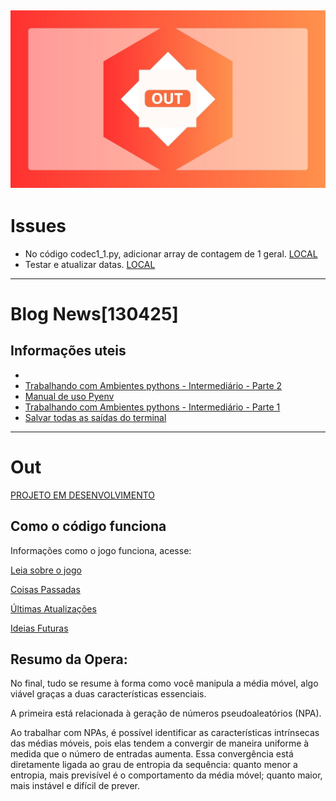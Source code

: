 ![](Imagens/Logo/logo1.jpg "Out")
---

# Issues
* No código codec1_1.py, adicionar array de contagem de 1 geral. [LOCAL](https://github.com/oziieljuniior/Out/blob/main/python_project/Atual/DRoger/Kardec/codec1.1.py) 
* Testar e atualizar datas. [LOCAL](https://github.com/oziieljuniior/Out/blob/main/Documentos/dados/Saidas/FUNCOES/DOUBLE%20-%2017_09_s1.csv)
---
# Blog News[130425]
## Informações uteis
* []()
* [Trabalhando com Ambientes pythons - Intermediário - Parte 2](https://github.com/oziieljuniior/Out/blob/main/Blog/infoutils2_2.md)
* [Manual de uso Pyenv](https://github.com/oziieljuniior/Out/blob/main/Blog/infoutils2_1.md)
* [Trabalhando com Ambientes pythons - Intermediário - Parte 1](https://github.com/oziieljuniior/Out/blob/main/Blog/infoutils2.md)
* [Salvar todas as saídas do terminal](https://github.com/oziieljuniior/Out/blob/main/Blog/infoutils1.md)

---

# Out
[PROJETO EM DESENVOLVIMENTO](https://github.com/oziieljuniior/Out/blob/main/python_project/Atual/DRoger/Kardec/codec1.1.py)
## Como o código funciona
Informações como o jogo funciona, acesse:

[Leia sobre o jogo](https://github.com/oziieljuniior/Out/blob/main/Documentos/notes/sobre_jogo.md)

[Coisas Passadas](https://github.com/oziieljuniior/Out/blob/main/Documentos/notes/CoisasP.md)

[Últimas Atualizações](https://github.com/oziieljuniior/Out/blob/Documentos/main/notes/update_27_07.md)

[Ideias Futuras](https://github.com/oziieljuniior/Out/tree/main/python_project/Atual/DRoger)

## Resumo da Opera:
No final, tudo se resume à forma como você manipula a média móvel, algo viável graças a duas características essenciais.  

A primeira está relacionada à geração de números pseudoaleatórios (NPA).  

Ao trabalhar com NPAs, é possível identificar as características intrínsecas das médias móveis, pois elas tendem a convergir de maneira uniforme à medida que o número de entradas aumenta. Essa convergência está diretamente ligada ao grau de entropia da sequência: quanto menor a entropia, mais previsível é o comportamento da média móvel; quanto maior, mais instável e difícil de prever.

